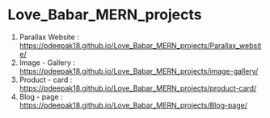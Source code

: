 # Love_Babar_MERN_projects
1. Parallax Website : https://pdeepak18.github.io/Love_Babar_MERN_projects/Parallax_website/
2. Image - Gallery : https://pdeepak18.github.io/Love_Babar_MERN_projects/image-gallery/
3. Product - card : https://pdeepak18.github.io/Love_Babar_MERN_projects/product-card/
4. Blog - page : https://pdeepak18.github.io/Love_Babar_MERN_projects/Blog-page/
